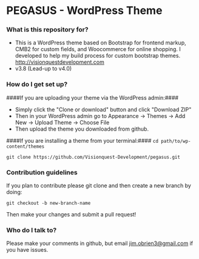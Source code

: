# PEGASUS - WordPress Theme #

### What is this repository for? ###

* This is a WordPress theme based on Bootstrap for frontend markup, CMB2 for custom fields, and Woocommerce for online shopping. I developed to help my build process for custom bootstrap themes. http://visionquestdevelopment.com
* v3.8 (Lead-up to v4.0)

### How do I get set up? ###

####If you are uploading your theme via the WordPress admin:#### 
* Simply click the "Clone or download" button and click "Download ZIP" 
* Then in your WordPress admin go to Appearance -> Themes -> Add New -> Upload Theme -> Choose File
* Then upload the theme you downloaded from github.

####If you are installing a theme from your terminal:####
`cd path/to/wp-content/themes`

`git clone https://github.com/Visionquest-Development/pegasus.git`


### Contribution guidelines ###
If you plan to contribute please git clone and then create a new branch by doing:

`git checkout -b new-branch-name`

Then make your changes and submit a pull request!

### Who do I talk to? ###

Please make your comments in github, but email jim.obrien3@gmail.com if you have issues. 